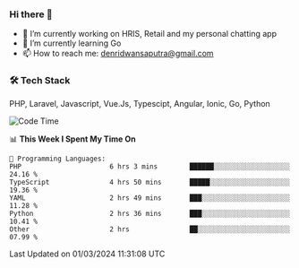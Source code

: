 ### Hi there 👋

- 🔭 I’m currently working on HRIS, Retail and my personal chatting app
- 🌱 I’m currently learning Go
- 📫 How to reach me: denridwansaputra@gmail.com


### 🛠 Tech Stack
PHP, Laravel, Javascript, Vue.Js, Typescipt, Angular, Ionic, Go, Python


<!--START_SECTION:waka-->
![Code Time](http://img.shields.io/badge/Code%20Time-4%2C292%20hrs%2043%20mins-blue)

📊 **This Week I Spent My Time On** 

```text
💬 Programming Languages: 
PHP                      6 hrs 3 mins        ██████░░░░░░░░░░░░░░░░░░░   24.16 % 
TypeScript               4 hrs 50 mins       █████░░░░░░░░░░░░░░░░░░░░   19.36 % 
YAML                     2 hrs 49 mins       ███░░░░░░░░░░░░░░░░░░░░░░   11.28 % 
Python                   2 hrs 36 mins       ███░░░░░░░░░░░░░░░░░░░░░░   10.41 % 
Other                    2 hrs               ██░░░░░░░░░░░░░░░░░░░░░░░   07.99 % 
```


 Last Updated on 01/03/2024 11:31:08 UTC
<!--END_SECTION:waka-->
